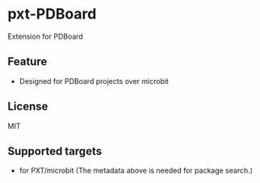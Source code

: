 # pxt-PDBoard

Extension for PDBoard

## Feature

- Designed for PDBoard projects over microbit



## License

MIT

## Supported targets

* for PXT/microbit
(The metadata above is needed for package search.)

